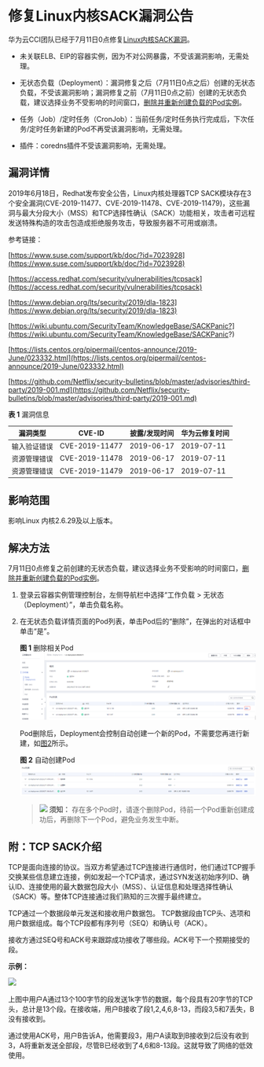 # 修复Linux内核SACK漏洞公告<a name="cci_01_0076"></a>

华为云CCI团队已经于7月11日0点修复[Linux内核SACK漏洞](https://www.huaweicloud.com/notice/2018/20190619122553544.html)。

-   未关联ELB、EIP的容器实例，因为不对公网暴露，不受该漏洞影响，无需处理。

-   无状态负载（Deployment）：漏洞修复之后（7月11日0点之后）创建的无状态负载，不受该漏洞影响；漏洞修复之前（7月11日0点之前）创建的无状态负载，建议选择业务不受影响的时间窗口，[删除并重新创建负载的Pod实例](#section1446470135915)。
-   任务（Job）/定时任务（CronJob）：当前任务/定时任务执行完成后，下次任务/定时任务新建的Pod不再受该漏洞影响，无需处理。
-   插件：coredns插件不受该漏洞影响，无需处理。

## 漏洞详情<a name="section16102913144819"></a>

2019年6月18日，Redhat发布安全公告，Linux内核处理器TCP SACK模块存在3个安全漏洞\(CVE-2019-11477、CVE-2019-11478、CVE-2019-11479\)，这些漏洞与最大分段大小（MSS）和TCP选择性确认（SACK）功能相关，攻击者可远程发送特殊构造的攻击包造成拒绝服务攻击，导致服务器不可用或崩溃。

参考链接：

[https://www.suse.com/support/kb/doc/?id=7023928](https://www.suse.com/support/kb/doc/?id=7023928)

[https://access.redhat.com/security/vulnerabilities/tcpsack](https://access.redhat.com/security/vulnerabilities/tcpsack)

[https://www.debian.org/lts/security/2019/dla-1823](https://www.debian.org/lts/security/2019/dla-1823)

[https://wiki.ubuntu.com/SecurityTeam/KnowledgeBase/SACKPanic?](https://wiki.ubuntu.com/SecurityTeam/KnowledgeBase/SACKPanic?)

[https://lists.centos.org/pipermail/centos-announce/2019-June/023332.html](https://lists.centos.org/pipermail/centos-announce/2019-June/023332.html)

[https://github.com/Netflix/security-bulletins/blob/master/advisories/third-party/2019-001.md](https://github.com/Netflix/security-bulletins/blob/master/advisories/third-party/2019-001.md)

**表 1**  漏洞信息

|漏洞类型|CVE-ID|披露/发现时间|华为云修复时间|
|--|--|--|--|
|输入验证错误|CVE-2019-11477|2019-06-17|2019-07-11|
|资源管理错误|CVE-2019-11478|2019-06-17|2019-07-11|
|资源管理错误|CVE-2019-11479|2019-06-17|2019-07-11|


## 影响范围<a name="section194116513488"></a>

影响Linux 内核2.6.29及以上版本。

## 解决方法<a name="section1446470135915"></a>

7月11日0点修复之前创建的无状态负载，建议选择业务不受影响的时间窗口，[删除并重新创建负载的Pod实例](#section1446470135915)。

1.  登录云容器实例管理控制台，左侧导航栏中选择“工作负载 \> 无状态（Deployment）”，单击负载名称。
2.  在无状态负载详情页面的Pod列表，单击Pod后的“删除”，在弹出的对话框中单击“是”。

    **图 1**  删除相关Pod<a name="fig17400171019714"></a>  
    ![](figures/删除相关Pod.png "删除相关Pod")

    Pod删除后，Deployment会控制自动创建一个新的Pod，不需要您再进行新建，如[图2](#fig18810183164014)所示。

    **图 2**  自动创建Pod<a name="fig18810183164014"></a>  
    ![](figures/自动创建Pod.png "自动创建Pod")

    >![](public_sys-resources/icon-notice.gif) **须知：** 
    >存在多个Pod时，请逐个删除Pod，待前一个Pod重新创建成功后，再删除下一个Pod，避免业务发生中断。


## 附：TCP SACK介绍<a name="section11904733145410"></a>

TCP是面向连接的协议。当双方希望通过TCP连接进行通信时，他们通过TCP握手交换某些信息建立连接，例如发起一个TCP请求，通过SYN发送初始序列ID、确认ID、连接使用的最大数据包段大小（MSS）、认证信息和处理选择性确认（SACK）等。整体TCP连接通过我们熟知的三次握手最终建立。

TCP通过一个数据段单元发送和接收用户数据包。 TCP数据段由TCP头、选项和用户数据组成。每个TCP段都有序列号（SEQ）和确认号（ACK）。

接收方通过SEQ号和ACK号来跟踪成功接收了哪些段。ACK号下一个预期接受的段。

**示例：**

![](figures/TCP-SACK示例.png)

上图中用户A通过13个100字节的段发送1k字节的数据，每个段具有20字节的TCP头，总计是13个段。在接收端，用户B接收了段1,2,4,6,8-13，而段3,5和7丢失，B没有接收到。

通过使用ACK号，用户B告诉A，他需要段3，用户A读取到B接收到2后没有收到3，A将重新发送全部段，尽管B已经收到了4,6和8-13段。这就导致了网络的低效使用。

